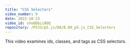 ```yaml
---
title: "CSS Selectors"
video_number: 9
date: 2015-10-23
video_id: sVo8Dbii8OQ
repository: /P5JS/p5.js/08/8.09_p5.js_CSS_Selectors
---
```


This video examines ids, classes, and tags as CSS selectors.
